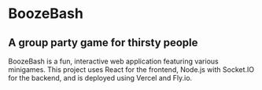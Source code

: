 # BoozeBash

## A group party game for thirsty people

BoozeBash is a fun, interactive web application featuring various minigames. This project uses React for the frontend, Node.js with Socket.IO for the backend, and is deployed using Vercel and Fly.io.
